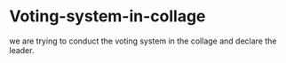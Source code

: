 # Voting-system-in-collage
we are trying to conduct the voting system in the collage and declare the leader.
